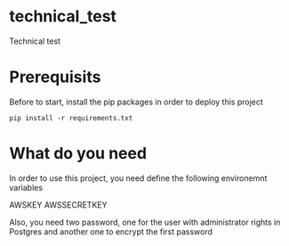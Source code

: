 # technical_test
Technical test

# Prerequisits

Before to start, install the pip packages in order to deploy this project

`pip install -r requirements.txt`

# What do you need

In order to use this project, you need define the following environemnt variables

AWSKEY
AWSSECRETKEY

Also, you need two password, one for the user with administrator rights in Postgres and another one to encrypt the first password
